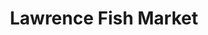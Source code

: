 ---
layout: place
title: Lawrence Fish Market
permalink: /illinois/chicago/lawrence-fish-market.html
stateAbbr: IL
stateName: Illinois
cityName: Chicago
seo:
  type: restaurant
  links: https://lawrencefish.com/
place_id: ChIJJZhykdrND4gRuX65ROMOVDU
photos:
  - name: >-
      places/ChIJJZhykdrND4gRuX65ROMOVDU/photos/AeeoHcLJBS7UBdjsxW37tsCb1hpKbZAUW5qv_jVWrsneTnu3XLGCqtD5roz1B_SCsDpji_bBItMb5EvD58v2IUegh_UOSK_JM_5EBwcxww1rKAbP5FvP-mh6ScAw9hJqvLvxcVXsn-ueHHrAGI-uV_kDCdv18c0Wrc53Q9Lphtl4r6gSXU51sFWs_rCWTc8kXCg_TSnwkrnhIB9s5oc8gSlkE8TEd863XAbBFvs3uqYqZqTUZzOB0zE__JfZV3k4gboN5f-ISx0avz6-tCcrpTP5MdqEWPeYuNDayknwRACih_fBGg
    widthPx: 2800
    heightPx: 1867
    authorAttributions:
      - displayName: Lawrence Fish Market
        uri: https://maps.google.com/maps/contrib/102134524354976206321
        photoUri: >-
          https://lh3.googleusercontent.com/a-/ALV-UjVzDpMxnx779r2XaGALb-gCnQRx5MeFyvjd8qFGSSvzRnQfOds3=s100-p-k-no-mo
    flagContentUri: >-
      https://www.google.com/local/imagery/report/?cb_client=maps_api_places.places_api&image_key=!1e10!2sAF1QipPDgU6fARCwH3jjIp8trXfqGAzqrVPGsdFi-ALC&hl=en-US
    googleMapsUri: >-
      https://www.google.com/maps/place//data=!3m4!1e2!3m2!1sAF1QipPDgU6fARCwH3jjIp8trXfqGAzqrVPGsdFi-ALC!2e10!4m2!3m1!1s0x880fcdda91729825:0x35540ee344b97eb9
  - name: >-
      places/ChIJJZhykdrND4gRuX65ROMOVDU/photos/AeeoHcIYYLvAyw-wqOWl9rNiTODKbgXufcxLTK2KmhYHPcO95iORji_-EX4MnJq9Ikpd5AmQm_sLLMnt27Jh5ZupkihKxMoDFFJEqnJPnLAQ1VVyb2uP-PD7OjS2qA_jX5oNpkhzf6pojtbZqsl-AbO2IAyxcA0YWfHJ4QkAlibQEePVKDsBVDlB5stYENqXdv0NwSuh9NqDN11bL1CdbSj9IiABWMrhIkj96JMdlZhxvBNdYZOw73vnXjUgmzWcz8yhfr9VYuOdHcINkgPjY02dfzKgVDEBcIay9FzByphimkO3Zw
    widthPx: 3725
    heightPx: 2575
    authorAttributions:
      - displayName: Lawrence Fish Market
        uri: https://maps.google.com/maps/contrib/102134524354976206321
        photoUri: >-
          https://lh3.googleusercontent.com/a-/ALV-UjVzDpMxnx779r2XaGALb-gCnQRx5MeFyvjd8qFGSSvzRnQfOds3=s100-p-k-no-mo
    flagContentUri: >-
      https://www.google.com/local/imagery/report/?cb_client=maps_api_places.places_api&image_key=!1e10!2sAF1QipMHeHLrz0zcV7SZAXpT5KmJlwEAczHqMe8kA8RF&hl=en-US
    googleMapsUri: >-
      https://www.google.com/maps/place//data=!3m4!1e2!3m2!1sAF1QipMHeHLrz0zcV7SZAXpT5KmJlwEAczHqMe8kA8RF!2e10!4m2!3m1!1s0x880fcdda91729825:0x35540ee344b97eb9
  - name: >-
      places/ChIJJZhykdrND4gRuX65ROMOVDU/photos/AeeoHcIqGcq_MpfVUjWjzJimPZ5c_G1KGY1qNopZhTRp8M8zlK1IQv87-AqYobZDtwO75-U7KU3_vH3-9Ju1GjxaLbLCwM72fFRomuB-Bh1QTfInGfVU7VGYQe6p8DJvisyMTlZjav6RgWOVPANPI-5ZTLfcCbEvVnVMWqtW-ZwlsqHnpI2m4J2ldM4YwaOOyhw8E2pwSB71JedT90sWRvhg86Oo5lAneJyJYOjKl_CQyr61iRb3svmGWAtkREtmw3woJeS2-mtPi2KvZGgR8RPFw_IkRtc6bfiCjedS_jw7vHlm3ylmn6cwCK0crxMZ_ZkTAGJ4lWqwU3cL9u2lz02imjOrqxbIOjFaUFBYwHPOccn5kUeMt959Mpy7FCFIrzbBZvIxkQaxitlvZe3M4dKByuYcPFVH8N9oIzR4ji5Skt8
    widthPx: 3478
    heightPx: 3024
    authorAttributions:
      - displayName: Andrew Schaefer
        uri: https://maps.google.com/maps/contrib/110238123006296060928
        photoUri: >-
          https://lh3.googleusercontent.com/a-/ALV-UjXU5kCPmQ_J8bdmQmfQ3QjKXB7gr_177RVXxTWHDIEMd3DCiapX=s100-p-k-no-mo
    flagContentUri: >-
      https://www.google.com/local/imagery/report/?cb_client=maps_api_places.places_api&image_key=!1e10!2sCIHM0ogKEICAgIC7rduCaw&hl=en-US
    googleMapsUri: >-
      https://www.google.com/maps/place//data=!3m4!1e2!3m2!1sCIHM0ogKEICAgIC7rduCaw!2e10!4m2!3m1!1s0x880fcdda91729825:0x35540ee344b97eb9
  - name: >-
      places/ChIJJZhykdrND4gRuX65ROMOVDU/photos/AeeoHcLK3n5T_84MlZjPOK8r7psZH2v9C3NHzskkNJhCbkqsISX-MhKlXYbaZIPiTSdGD84uIXN2GB9m9khGykresBnBFLTSGqkhrnM31wWzVjqJ2VCESflMJigjsrNQXX-adjn2aZBrwwIDUv1acxy6-VxGQF1XUPV6yv9xQy6lYJNPtrh9Zs88o8HAQgraUb1oNpnwKMAQ0RfMXZeXDvOLUij_Z4VRVIFk_zx8X7X0qWRWoiO0CGeGN5Yn9m2_C92fB47YIixdPkG3tX7W3RGSTbFNalVyof-9e2KegiR9T1C4aQ
    widthPx: 1024
    heightPx: 768
    authorAttributions:
      - displayName: Lawrence Fish Market
        uri: https://maps.google.com/maps/contrib/102134524354976206321
        photoUri: >-
          https://lh3.googleusercontent.com/a-/ALV-UjVzDpMxnx779r2XaGALb-gCnQRx5MeFyvjd8qFGSSvzRnQfOds3=s100-p-k-no-mo
    flagContentUri: >-
      https://www.google.com/local/imagery/report/?cb_client=maps_api_places.places_api&image_key=!1e10!2sAF1QipPWSBDZCcNfyLkjMqIZfga4c1ug5upJzo7o4A2I&hl=en-US
    googleMapsUri: >-
      https://www.google.com/maps/place//data=!3m4!1e2!3m2!1sAF1QipPWSBDZCcNfyLkjMqIZfga4c1ug5upJzo7o4A2I!2e10!4m2!3m1!1s0x880fcdda91729825:0x35540ee344b97eb9
  - name: >-
      places/ChIJJZhykdrND4gRuX65ROMOVDU/photos/AeeoHcLc4tzNFBOiCMrkafI4ipV3f1jkq5rRBI2-th8Wfjz9ZeMu4dWkA3WQ4YtwgzLFtVcl0ahyrhtDFdO5NE21tu1mQH1BOhNey-gceV-YwuJrR4N4zpJt1QSXTj9P96De2--p7S9H7Ghn-hRdgTVwvY4NqiFuAHAhX3OI_fYrpykIkGTYK_iRAbJXmUS0s45fjqTcN37lvC0meAsJS3TtConE-U_1daxQNbca6oH7wIk3kpi9SqWqi4htcKJYXjebKA1C_P-ooUmlJyHirRqk4RCIx_CYSLbrLMypIevmKcm7NE4wvx3pcwX-anI9-y-NfCX-Op0uuBrNBGfw9tgfEFtNTvrFzQepORxMvWEKRBpTrMbYDo_cFnQQtUjFNZe331MKrBjoOgBYReWdogypRfF4nJNMEs_7lLo2IhmV9UI
    widthPx: 3024
    heightPx: 3024
    authorAttributions:
      - displayName: R H
        uri: https://maps.google.com/maps/contrib/112518122879596501184
        photoUri: >-
          https://lh3.googleusercontent.com/a-/ALV-UjUx7F04vzDEbWgrhXioa5T9sZkWvVeY5fKYkYp6D98ssmCCbRX5dA=s100-p-k-no-mo
    flagContentUri: >-
      https://www.google.com/local/imagery/report/?cb_client=maps_api_places.places_api&image_key=!1e10!2sCIHM0ogKEICAgID5poiuGw&hl=en-US
    googleMapsUri: >-
      https://www.google.com/maps/place//data=!3m4!1e2!3m2!1sCIHM0ogKEICAgID5poiuGw!2e10!4m2!3m1!1s0x880fcdda91729825:0x35540ee344b97eb9
  - name: >-
      places/ChIJJZhykdrND4gRuX65ROMOVDU/photos/AeeoHcIlWVZujrTzpv6JaTmfk592744BjratAubjWg7coN1SWFC9Rh04biLtJtjlUOPmKJl5LhNIZD9ewmgbZxL9B-DuxlEq_LPLRx3gBZoDVW4kRefB_zguLkfAX7fIX7DFrw4g_4XJvrYQ3xHSkvSqooZ4rGxJxv00mybmQ6Ka1aa0P8ojy1qy6g6vbCJ1uf0J8znBUIGWxe4FYJDKsWCQdf9OR_-U1tgxQs4ZNv1P4bu77oDUFlluHOL_GoFSn-Mu36nFCe_at_JbFjOuu1qNHaVqfZvi8X6mT2QXU1PS_yzz8J6sLea3RueofY4xPtClfVCCjEpPJwAwVC6meRkyfm_jWFgZUIuJ2QnOaYZyEVCr69Pu8_MMVawjra1WCDpQeiofW7PTYieM6XKG3xmqQnUGAksHswRiPMhm9Y6tcZ79304
    widthPx: 4096
    heightPx: 3072
    authorAttributions:
      - displayName: Ngee Lee
        uri: https://maps.google.com/maps/contrib/104213061266032645455
        photoUri: >-
          https://lh3.googleusercontent.com/a-/ALV-UjUEdxtMuyRXGLdMObZsiQIeh0XCLqYDGmqq3ZyYwX_SntKSgp4=s100-p-k-no-mo
    flagContentUri: >-
      https://www.google.com/local/imagery/report/?cb_client=maps_api_places.places_api&image_key=!1e10!2sCIHM0ogKEICAgICP_o3b9AE&hl=en-US
    googleMapsUri: >-
      https://www.google.com/maps/place//data=!3m4!1e2!3m2!1sCIHM0ogKEICAgICP_o3b9AE!2e10!4m2!3m1!1s0x880fcdda91729825:0x35540ee344b97eb9
  - name: >-
      places/ChIJJZhykdrND4gRuX65ROMOVDU/photos/AeeoHcJKR8aERoJrnS6SIMy7jPJtHyvHNFvrTI9YOjXdR3UlI8QcTIXiKqWU8NG3u1pSdOaluF1j1h3vgSOITxdI2grgvgfrt3-W7wBThqIGzOXdZYKGE4mdEVTmPyT_rSL3akcl7pboEEMziSuaOoGBOUVFLs519MKIM_wmlYu-2MxDhtFjzXmMM8pP856v2RtiQUJmFRjh2cl3oezC9gsJWb1ARNqZWEYqygenR9XRs9pR5KBAJSxUPu_Ts3sBUTGBmhImAdnSPPwcgIunmuqxnxQMO1KecAyHf3oFurCkc7Fznw
    widthPx: 4032
    heightPx: 3024
    authorAttributions:
      - displayName: Lawrence Fish Market
        uri: https://maps.google.com/maps/contrib/102134524354976206321
        photoUri: >-
          https://lh3.googleusercontent.com/a-/ALV-UjVzDpMxnx779r2XaGALb-gCnQRx5MeFyvjd8qFGSSvzRnQfOds3=s100-p-k-no-mo
    flagContentUri: >-
      https://www.google.com/local/imagery/report/?cb_client=maps_api_places.places_api&image_key=!1e10!2sAF1QipMCJ6DCjj6dIyWqsPSMNzUQWKoKOwfUwV-mSYWB&hl=en-US
    googleMapsUri: >-
      https://www.google.com/maps/place//data=!3m4!1e2!3m2!1sAF1QipMCJ6DCjj6dIyWqsPSMNzUQWKoKOwfUwV-mSYWB!2e10!4m2!3m1!1s0x880fcdda91729825:0x35540ee344b97eb9
  - name: >-
      places/ChIJJZhykdrND4gRuX65ROMOVDU/photos/AeeoHcILZrO9MpM-tZTLWBi4Q5CA1iS0QjVCPyQoxE3PwIiGU7Zlfo9a0iwsk655tcRAEA0XpMqkDRS2d9aHhUkKq4FqdDJZQH9S8h0w5AGFfVKR_wf4k4LLWJ5eYdKiwZNqT0DYbWGyevdh8uPIttWzE_ZgTgF3gStKB5_8F3KSYTMbLjUQcQx2utGO2EoWnoQendL3Pp5Hbh5pjVEEdllKhF3khfKemEkiI7nPHxh1T7uI9JIMcNTmWPw3xs81zkXOcOcqH0lNlP_BzYelk_hOu_noSq49ZB8b4uzpS4FrH6AZCK5ytkbYX4ihsq9xCshNrvhT8LOkgLcvP8cEXQkbxDDS-wzOf-gqHqvVoG00hjUCZkt1drfXWRo2W-OsMZ6AAVSGkcs8oRrvPECXJNB9Olun86VmSfK0EjKS2w4i05S6LwU
    widthPx: 3024
    heightPx: 4032
    authorAttributions:
      - displayName: Catalin Maticiuc
        uri: https://maps.google.com/maps/contrib/115290464543213274101
        photoUri: >-
          https://lh3.googleusercontent.com/a-/ALV-UjV6Bh1nvq4JW9nnsXhnvH6xoNxNzYNpyXPAcZwsRw9aGvoeEfZ0GQ=s100-p-k-no-mo
    flagContentUri: >-
      https://www.google.com/local/imagery/report/?cb_client=maps_api_places.places_api&image_key=!1e10!2sCIHM0ogKEICAgIC7yJaF4gE&hl=en-US
    googleMapsUri: >-
      https://www.google.com/maps/place//data=!3m4!1e2!3m2!1sCIHM0ogKEICAgIC7yJaF4gE!2e10!4m2!3m1!1s0x880fcdda91729825:0x35540ee344b97eb9
  - name: >-
      places/ChIJJZhykdrND4gRuX65ROMOVDU/photos/AeeoHcJT4U_Jn3RvqilZkmMVgpzgkHGKNpGDaP7Ir9kt_uq9cS34pkSkRd4QmeEKHZvyUgv_N__rDLk1qI6kky5rS3lxfXvzRTE5GXzEtFvSnH-oRL_TqTUedZF2queQKw3GG_oTFxbwNqnlFxStHPfonjPbZIzBvEBSPKzf3QHWrLVaLQzFD1JjrmRUfNOvJjXmezpoJVaJfuMcJK256GpW8YFM8nSUSj9JooXfDHdQOQShr1jr0KdiKjXVDnJmypLXJezWS46LGHSknXcy9Cf3MJ2stYcNXI_aBjc9gmtaXQMidmkwRASwdlO0-WHnyXjnRMBEW2cdI8LDfCu2atSAyJYtWgl8SlZ6YG-SWmaco3TLIeisCTpRkZGi38y16SxamyLkWG2Jco5cQDz3NJbpLmpvTVYvo-NhtzxYphk9WysQ4Q
    widthPx: 3024
    heightPx: 4032
    authorAttributions:
      - displayName: Catalin Maticiuc
        uri: https://maps.google.com/maps/contrib/115290464543213274101
        photoUri: >-
          https://lh3.googleusercontent.com/a-/ALV-UjV6Bh1nvq4JW9nnsXhnvH6xoNxNzYNpyXPAcZwsRw9aGvoeEfZ0GQ=s100-p-k-no-mo
    flagContentUri: >-
      https://www.google.com/local/imagery/report/?cb_client=maps_api_places.places_api&image_key=!1e10!2sCIHM0ogKEICAgIC7yJaFYg&hl=en-US
    googleMapsUri: >-
      https://www.google.com/maps/place//data=!3m4!1e2!3m2!1sCIHM0ogKEICAgIC7yJaFYg!2e10!4m2!3m1!1s0x880fcdda91729825:0x35540ee344b97eb9
  - name: >-
      places/ChIJJZhykdrND4gRuX65ROMOVDU/photos/AeeoHcL1TetqYsNn85AzBWROlfzVj5BQifjIIkUQdBkIcM99WHzOnBtOboc8C-mOLt3EFExpvOhquQjQB2e4JZCCYcnp_6eanKBSazE9rQ9QhzkuhGh96izcn5Wfv2d0nazbktLIbUzobcB_gZqpf2JFtsgvpye3jo5jYPgw4npLIM_T131Kv4sT1g1YsNlMnyGglWkDGNHO-ePQSJEPIZw4FPxRHsWgAE1hN6f7c56ZpSHpfgtu1Ev6VosEAhP_XgqnW_Mk4nox7kr6dTR2xoG34sIEMR9A8t3JlAtwyTJzyT2EK5WLViAcLGSjpMu8pLpgSGMx2fKJRgrtRlUWJ-tGgzxiWJmHG_zv8RySCl7R488jZyhsUaNbqVatcoCQtWIkBJ8ziiYC673sO-FeJ443rBwiDmFvGOyRn9TbLUsxeLpnyyA-
    widthPx: 4032
    heightPx: 3024
    authorAttributions:
      - displayName: Gary Grice
        uri: https://maps.google.com/maps/contrib/109522172582136300261
        photoUri: >-
          https://lh3.googleusercontent.com/a-/ALV-UjWqEvujoq9zCHm7AVk0vRPPOiljxbqM0BSKVzXp6mXDqwpXZdTB=s100-p-k-no-mo
    flagContentUri: >-
      https://www.google.com/local/imagery/report/?cb_client=maps_api_places.places_api&image_key=!1e10!2sCIHM0ogKEICAgICRurWb_gE&hl=en-US
    googleMapsUri: >-
      https://www.google.com/maps/place//data=!3m4!1e2!3m2!1sCIHM0ogKEICAgICRurWb_gE!2e10!4m2!3m1!1s0x880fcdda91729825:0x35540ee344b97eb9
address: 3920 W Lawrence Ave, Chicago, IL 60625, USA
street: 3920 W Lawrence Ave
city: Chicago
state: IL
zip: '60625'
country: USA
neighborhood: Albany Park
latitude: '41.968401'
longitude: '-87.726523'
accessibility_options:
  wheelchairAccessibleParking: false
  wheelchairAccessibleSeating: false
business_status: OPERATIONAL
name: Lawrence Fish Market
google_maps_links:
  directionsUri: >-
    https://www.google.com/maps/dir//''/data=!4m7!4m6!1m1!4e2!1m2!1m1!1s0x880fcdda91729825:0x35540ee344b97eb9!3e0
  placeUri: https://maps.google.com/?cid=3842712751327248057
  writeAReviewUri: >-
    https://www.google.com/maps/place//data=!4m3!3m2!1s0x880fcdda91729825:0x35540ee344b97eb9!12e1
  reviewsUri: >-
    https://www.google.com/maps/place//data=!4m4!3m3!1s0x880fcdda91729825:0x35540ee344b97eb9!9m1!1b1
  photosUri: >-
    https://www.google.com/maps/place//data=!4m3!3m2!1s0x880fcdda91729825:0x35540ee344b97eb9!10e5
primary_type: Sushi Restaurant
opening_hours:
  openNow: true
  periods:
    - open:
        day: 0
        hour: 10
        minute: 0
      close:
        day: 0
        hour: 20
        minute: 0
    - open:
        day: 1
        hour: 10
        minute: 0
      close:
        day: 1
        hour: 20
        minute: 0
    - open:
        day: 2
        hour: 10
        minute: 0
      close:
        day: 2
        hour: 20
        minute: 0
    - open:
        day: 3
        hour: 10
        minute: 0
      close:
        day: 3
        hour: 20
        minute: 0
    - open:
        day: 4
        hour: 10
        minute: 0
      close:
        day: 4
        hour: 20
        minute: 0
    - open:
        day: 5
        hour: 10
        minute: 0
      close:
        day: 5
        hour: 20
        minute: 0
    - open:
        day: 6
        hour: 10
        minute: 0
      close:
        day: 6
        hour: 20
        minute: 0
  weekdayDescriptions:
    - 'Monday: 10:00 AM – 8:00 PM'
    - 'Tuesday: 10:00 AM – 8:00 PM'
    - 'Wednesday: 10:00 AM – 8:00 PM'
    - 'Thursday: 10:00 AM – 8:00 PM'
    - 'Friday: 10:00 AM – 8:00 PM'
    - 'Saturday: 10:00 AM – 8:00 PM'
    - 'Sunday: 10:00 AM – 8:00 PM'
  nextCloseTime: '2025-05-04T01:00:00Z'
secondary_opening_hours:
  regular:
    weekdayDescriptions: null
    type: null
  current:
    weekdayDescriptions: null
    type: null
phone: (773) 267-6838
price_level: PRICE_LEVEL_INEXPENSIVE
price_range: $10 &ndash; $20
rating: '4.7'
rating_count: 1583
website: https://lawrencefish.com/
description: >-
  Explore Lawrence Fish Market in Chicago, IL$$$Lawrence Fish Market in Chicago,
  IL, stands out as a straightforward sushi destination offering fresh rolls and
  convenient party trays, perfect for those seeking quality takeout options in
  the bustling Albany Park neighborhood. This spot emphasizes affordability and
  simplicity, making it an ideal choice for anyone craving authentic
  Japanese-inspired dishes without the fuss of a fancy dining experience. With
  daily hours from 10 AM to 8 PM, it's easy to drop in for a quick meal or grab
  something on the go, appealing to locals and visitors alike looking for
  reliable sushi restaurants nearby. The focus on fresh ingredients and
  value-for-money selections ensures a satisfying experience that highlights the
  best of casual Japanese cuisine.
generative_summary: >-
  Explore Lawrence Fish Market in Chicago, IL$$$Lawrence Fish Market in Chicago,
  IL, stands out as a straightforward sushi destination offering fresh rolls and
  convenient party trays, perfect for those seeking quality takeout options in
  the bustling Albany Park neighborhood. This spot emphasizes affordability and
  simplicity, making it an ideal choice for anyone craving authentic
  Japanese-inspired dishes without the fuss of a fancy dining experience. With
  daily hours from 10 AM to 8 PM, it's easy to drop in for a quick meal or grab
  something on the go, appealing to locals and visitors alike looking for
  reliable sushi restaurants nearby. The focus on fresh ingredients and
  value-for-money selections ensures a satisfying experience that highlights the
  best of casual Japanese cuisine.
generative_disclosure: Summarized by AI using the Grok-3-Mini model.
reviews: null
review_summary: >-
  Insights from Customer Feedback$$$Visitors to this sushi spot often rave about
  the tasty platters and creative rolls that bring a burst of flavor to every
  bite, making it a go-to for anyone hunting for great sushi options around
  town. Folks appreciate the fresh fish and variety of Asian snacks and drinks
  that add extra excitement to their meals, all while keeping things
  budget-friendly with solid portions at fair prices. The fast and efficient
  service stands out too, helping to make every visit smooth and enjoyable, even
  during busy times. Overall, it's clear that this place delivers a dependable
  and delightful experience that keeps people coming back for more tasty treats.
review_disclosure: Summarized by AI using the Grok-3-Mini model.
parking_options: null
payment_options: null
allow_dogs: null
curbside_pickup: null
delivery: null
dine_in: null
good_for_children: null
good_for_groups: null
good_for_sports: null
live_music: null
menu_for_children: null
outdoor_seating: null
reservable: null
restroom: null
serves_beer: null
serves_breakfast: null
serves_brunch: null
serves_cocktails: null
serves_coffee: null
serves_dinner: null
serves_dessert: null
serves_lunch: null
serves_vegetarian_food: null
serves_wine: null
takeout: null
update_category: enterprise
places_description: null

---